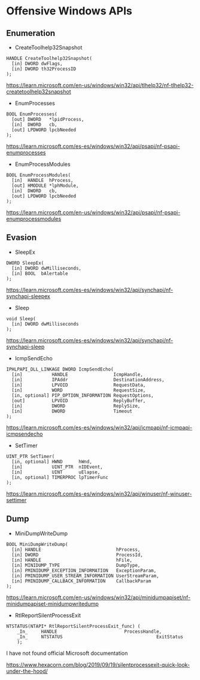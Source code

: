 # Offensive Windows APIs

## Enumeration
- CreateToolhelp32Snapshot

```
HANDLE CreateToolhelp32Snapshot(
  [in] DWORD dwFlags,
  [in] DWORD th32ProcessID
);
``` 
https://learn.microsoft.com/en-us/windows/win32/api/tlhelp32/nf-tlhelp32-createtoolhelp32snapshot

- EnumProcesses

```
BOOL EnumProcesses(
  [out] DWORD   *lpidProcess,
  [in]  DWORD   cb,
  [out] LPDWORD lpcbNeeded
);
```
https://learn.microsoft.com/es-es/windows/win32/api/psapi/nf-psapi-enumprocesses

- EnumProcessModules
```
BOOL EnumProcessModules(
  [in]  HANDLE  hProcess,
  [out] HMODULE *lphModule,
  [in]  DWORD   cb,
  [out] LPDWORD lpcbNeeded
);
```
https://learn.microsoft.com/en-us/windows/win32/api/psapi/nf-psapi-enumprocessmodules

## Evasion
- SleepEx
```
DWORD SleepEx(
  [in] DWORD dwMilliseconds,
  [in] BOOL  bAlertable
);
```
https://learn.microsoft.com/es-es/windows/win32/api/synchapi/nf-synchapi-sleepex

- Sleep
```
void Sleep(
  [in] DWORD dwMilliseconds
);
```
https://learn.microsoft.com/es-es/windows/win32/api/synchapi/nf-synchapi-sleep

- IcmpSendEcho
```
IPHLPAPI_DLL_LINKAGE DWORD IcmpSendEcho(
  [in]           HANDLE                 IcmpHandle,
  [in]           IPAddr                 DestinationAddress,
  [in]           LPVOID                 RequestData,
  [in]           WORD                   RequestSize,
  [in, optional] PIP_OPTION_INFORMATION RequestOptions,
  [out]          LPVOID                 ReplyBuffer,
  [in]           DWORD                  ReplySize,
  [in]           DWORD                  Timeout
);
```
https://learn.microsoft.com/es-es/windows/win32/api/icmpapi/nf-icmpapi-icmpsendecho

- SetTimer
```
UINT_PTR SetTimer(
  [in, optional] HWND      hWnd,
  [in]           UINT_PTR  nIDEvent,
  [in]           UINT      uElapse,
  [in, optional] TIMERPROC lpTimerFunc
);
```
https://learn.microsoft.com/es-es/windows/win32/api/winuser/nf-winuser-settimer

## Dump
- MiniDumpWriteDump

```
BOOL MiniDumpWriteDump(
  [in] HANDLE                            hProcess,
  [in] DWORD                             ProcessId,
  [in] HANDLE                            hFile,
  [in] MINIDUMP_TYPE                     DumpType,
  [in] PMINIDUMP_EXCEPTION_INFORMATION   ExceptionParam,
  [in] PMINIDUMP_USER_STREAM_INFORMATION UserStreamParam,
  [in] PMINIDUMP_CALLBACK_INFORMATION    CallbackParam
);
```
https://learn.microsoft.com/en-us/windows/win32/api/minidumpapiset/nf-minidumpapiset-minidumpwritedump

- RtlReportSilentProcessExit

```
NTSTATUS(NTAPI* RtlReportSilentProcessExit_func) (
	_In_     HANDLE                         ProcessHandle,
	_In_     NTSTATUS						            ExitStatus
	);
```
I have not found official Microsoft documentation

https://www.hexacorn.com/blog/2019/09/19/silentprocessexit-quick-look-under-the-hood/
